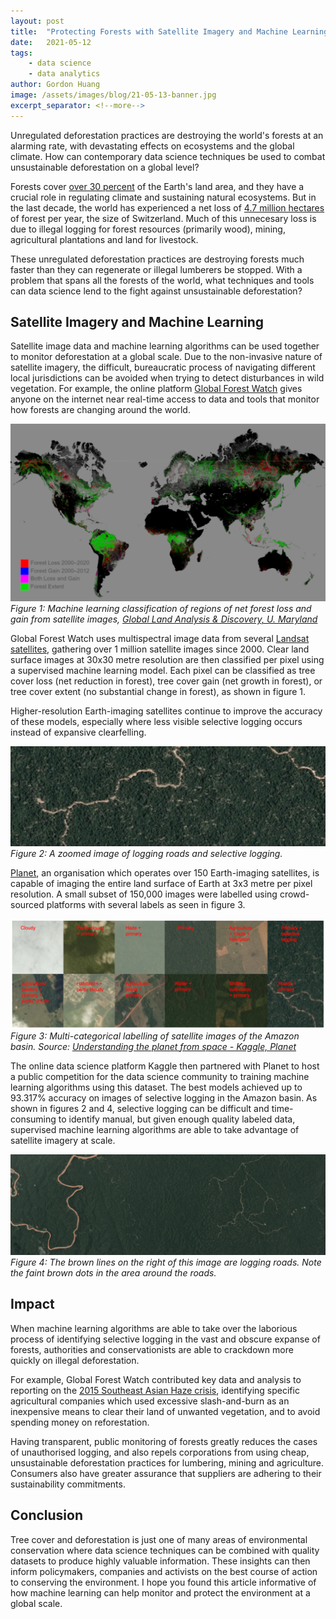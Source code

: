 ```yaml
---
layout: post
title:  "Protecting Forests with Satellite Imagery and Machine Learning"
date:   2021-05-12
tags: 
    - data science
    - data analytics
author: Gordon Huang
image: /assets/images/blog/21-05-13-banner.jpg
excerpt_separator: <!--more-->
---
```


Unregulated deforestation practices are destroying the world's forests at an alarming rate, with devastating effects on ecosystems and the global climate. How can contemporary data science techniques be used to combat unsustainable deforestation on a global level?
<!--more-->

Forests cover [over 30 percent](https://data.worldbank.org/indicator/AG.LND.FRST.ZS) of the Earth's land area, and they have a crucial role in regulating climate and sustaining natural ecosystems. But in the last decade, the world has experienced a net loss of [4.7 million hectares](https://ourworldindata.org/deforestation) of forest per year, the size of Switzerland. Much of this unnecesary loss is due to illegal logging for forest resources (primarily wood), mining, agricultural plantations and land for livestock.

These unregulated deforestation practices are destroying forests much faster than they can regenerate or illegal lumberers be stopped. With a problem that spans all the forests of the world, what techniques and tools can data science lend to the fight against unsustainable deforestation?

## Satellite Imagery and Machine Learning
Satellite image data and machine learning algorithms can be used together to monitor deforestation at a global scale. Due to the non-invasive nature of satellite imagery, the difficult, bureaucratic process of navigating different local jurisdictions can be avoided when trying to detect disturbances in wild vegetation. For example, the online platform [Global Forest Watch](https://www.globalforestwatch.org/) gives anyone on the internet near real-time access to data and tools that monitor how forests are changing around the world.

![ML classification of global tree cover gain and loss.](/assets/images/blog/21-05-13-fig1.png)
_Figure 1: Machine learning classification of regions of net forest loss and gain from satellite images, [Global Land Analysis & Discovery, U. Maryland](https://glad.earthengine.app/view/global-forest-change#dl=0;old=off;bl=off;lon=74.82053814231477;lat=-20.764320242472746;zoom=2;)_

Global Forest Watch uses multispectral image data from several [Landsat satellites](https://www.usgs.gov/core-science-systems/nli/landsat/landsat-satellite-missions?qt-science_support_page_related_con=0#qt-science_support_page_related_con), gathering over 1 million satellite images since 2000. Clear land surface images at 30x30 metre resolution are then classified per pixel using a supervised machine learning model. Each pixel can be classified as tree cover loss (net reduction in forest), tree cover gain (net growth in forest), or tree cover extent (no substantial change in forest), as shown in figure 1.

Higher-resolution Earth-imaging satellites continue to improve the accuracy of these models, especially where less visible selective logging occurs instead of expansive clearfelling.

![Satellite image of selective logging](/assets/images/blog/21-05-13-fig2.png)
_Figure 2: A zoomed image of logging roads and selective logging._

[Planet](https://www.planet.com/), an organisation which operates over 150 Earth-imaging satellites, is capable of imaging the entire land surface of Earth at 3x3 metre per pixel resolution. A small subset of 150,000 images were labelled using crowd-sourced platforms with several labels as seen in figure 3.

![Multi-categorical classification of satellite images of forest](/assets/images/blog/21-05-13-fig3.png)
_Figure 3: Multi-categorical labelling of satellite images of the Amazon basin. Source: [Understanding the planet from space - Kaggle, Planet](https://www.kaggle.com/c/planet-understanding-the-amazon-from-space/data)_

The online data science platform Kaggle then partnered with Planet to host a public competition for the data science community to training machine learning algorithms using this dataset. The best models achieved up to 93.317% accuracy on images of selective logging in the Amazon basin. As shown in figures 2 and 4, selective logging can be difficult and time-consuming to identify manual, but given enough quality labeled data, supervised machine learning algorithms are able to take advantage of satellite imagery at scale.

![Satellite images of logging roads](/assets/images/blog/21-05-13-fig4.png)
_Figure 4: The brown lines on the right of this image are logging roads. Note the faint brown dots in the area around the roads._

## Impact
When machine learning algorithms are able to take over the laborious process of identifying selective logging in the vast and obscure expanse of forests, authorities and conservationists are able to crackdown more quickly on illegal deforestation.

For example, Global Forest Watch contributed key data and analysis to reporting on the [2015 Southeast Asian Haze crisis](https://en.wikipedia.org/wiki/2015_Southeast_Asian_haze), identifying specific agricultural companies which used excessive slash-and-burn as an inexpensive means to clear their land of unwanted vegetation, and to avoid spending money on reforestation.

Having transparent, public monitoring of forests greatly reduces the cases of unauthorised logging, and also repels corporations from using cheap, unsustainable deforestation practices for lumbering, mining and agriculture. Consumers also have greater assurance that suppliers are adhering to their sustainability commitments.

## Conclusion
Tree cover and deforestation is just one of many areas of environmental conservation where data science techniques can be combined with quality datasets to produce highly valuable information. These insights can then inform policymakers, companies and activists on the best course of action to conserving the environment. I hope you found this article informative of how machine learning can help monitor and protect the environment at a global scale.
